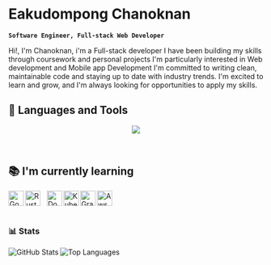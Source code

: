 # Eakudompong Chanoknan

**`Software Engineer, Full-stack Web Developer`**
<p>Hi!, I'm Chanoknan, i'm a Full-stack developer I have been building my skills
through coursework and personal projects I'm particularly interested in Web development
and Mobile app Development I'm committed to writing clean, maintainable
code and staying up to date with industry trends. I'm excited to learn
and grow, and I'm always looking for opportunities to apply my skills.</p>

## 🔧 Languages and Tools
<p align=center>
  <a href="https://skillicons.dev">
    <img src="https://skillicons.dev/icons?i=typescript,javascript,php,java,laravel,nodejs,react,nextjs,tailwind,postgresql,planetscale,firebase," />
  </a>
</p>
<br/>

## 📚 I'm currently learning
<div style="display: flex; flex-wrap: wrap;">
<img  align="left" alt="Go" width="30px" height="" src="https://cdn.jsdelivr.net/gh/devicons/devicon/icons/go/go-original-wordmark.svg" />          
<img align="left" alt="Rust" width="30px" height="" style="padding-right:10px;" src="https://cdn.jsdelivr.net/gh/devicons/devicon/icons/rust/rust-plain.svg"/>
<img  align="left" alt="Docker" width="30px" height="" src="https://cdn.jsdelivr.net/gh/devicons/devicon/icons/docker/docker-plain.svg" />
<img  align="left" alt="Kubernetes" width="30px" height="" src="https://cdn.jsdelivr.net/gh/devicons/devicon/icons/kubernetes/kubernetes-plain.svg" />
<img  align="left" alt="Graphql" width="30px" height="" src="https://cdn.jsdelivr.net/gh/devicons/devicon/icons/graphql/graphql-plain.svg" />
<img align="left" alt="Aws" width="30px" height="" src="https://cdn.jsdelivr.net/gh/devicons/devicon/icons/amazonwebservices/amazonwebservices-original.svg" />
</div> 
<br/>

### 📊 Stats
<img align="left" alt="GitHub Stats" src="https://github-readme-stats.vercel.app/api?username=EC-9624&show_icons=true&theme=gruvbox&count_private=true" />
<img align="left" alt="Top Languages" src="https://github-readme-stats.vercel.app/api/top-langs/?username=EC-9624&layout=compact&theme=gruvbox" />

